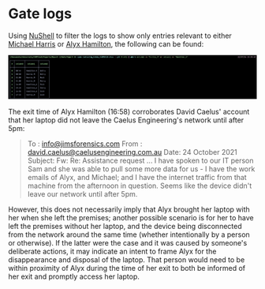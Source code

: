 # Gate logs

Using [NuShell](https://github.com/nushell/nushell) to filter the logs to show only entries relevant to either [Michael Harris](<./People/Michael Harris.md>) or [Alyx Hamilton](<./People/Alyx Hamilton>), the following can be found:

![Filtered logs](../../Screenshots/filtered_gate_logs.png)

The exit time of Alyx Hamilton (16:58) corroborates David Caelus' account that her laptop did not leave the Caelus Engineering's network until after 5pm:

> To : info@jimsforensics.com
> From : david.caelus@caelusengineering.com.au
> Date: 24 October 2021
> Subject: Fw: Re: Assistance request
> ...
> I have spoken to our IT person Sam and she was able to pull some more data for us - I have the work emails of Alyx, and Michael; and I have the internet traffic from that machine from the afternoon in question. Seems like the device didn't leave our network until after 5pm.

However, this does not necessarily imply that Alyx brought her laptop with her when she left the premises; another possible scenario is for her to have left the premises without her laptop, and the device being disconnected from the network around the same time (whether intentionally by a person or otherwise). If the latter were the case and it was caused by someone's deliberate actions, it may indicate an intent to frame Alyx for the disappearance and disposal of the laptop. That person would need to be within proximity of Alyx during the time of her exit to both be informed of her exit and promptly access her laptop.
